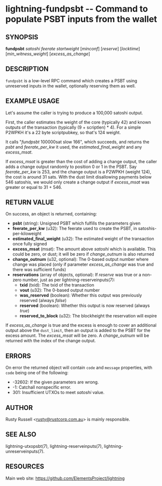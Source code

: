 lightning-fundpsbt -- Command to populate PSBT inputs from the wallet
================================================================

SYNOPSIS
--------

**fundpsbt** *satoshi* *feerate* *startweight* [*minconf*] [*reserve*] [*locktime*] [*min\_witness\_weight*] [*excess\_as\_change*]

DESCRIPTION
-----------

`fundpsbt` is a low-level RPC command which creates a PSBT using unreserved
inputs in the wallet, optionally reserving them as well.

EXAMPLE USAGE
-------------

Let's assume the caller is trying to produce a 100,000 satoshi output.

First, the caller estimates the weight of the core (typically 42) and
known outputs of the transaction (typically (9 + scriptlen) * 4).  For
a simple P2WPKH it's a 22 byte scriptpubkey, so that's 124 weight.

It calls "*fundpsbt* 100000sat slow 166", which succeeds, and returns
the *psbt* and *feerate\_per\_kw* it used, the *estimated\_final\_weight*
and any *excess\_msat*.

If *excess\_msat* is greater than the cost of adding a change output,
the caller adds a change output randomly to position 0 or 1 in the
PSBT.  Say *feerate\_per\_kw* is 253, and the change output is a P2WPKH
(weight 124), the cost is around 31 sats.  With the dust limit disallowing
payments below 546 satoshis, we would only create a change output
if *excess\_msat* was greater or equal to 31 + 546.

RETURN VALUE
------------

[comment]: # (GENERATE-FROM-SCHEMA-START)
On success, an object is returned, containing:

- **psbt** (string): Unsigned PSBT which fulfills the parameters given
- **feerate\_per\_kw** (u32): The feerate used to create the PSBT, in satoshis-per-kiloweight
- **estimated\_final\_weight** (u32): The estimated weight of the transaction once fully signed
- **excess\_msat** (msat): The amount above *satoshi* which is available.  This could be zero, or dust; it will be zero if *change\_outnum* is also returned
- **change\_outnum** (u32, optional): The 0-based output number where change was placed (only if parameter *excess\_as\_change* was true and there was sufficient funds)
- **reservations** (array of objects, optional): If *reserve* was true or a non-zero number, just as per lightning-reserveinputs(7):
  - **txid** (txid): The txid of the transaction
  - **vout** (u32): The 0-based output number
  - **was\_reserved** (boolean): Whether this output was previously reserved (always *false*)
  - **reserved** (boolean): Whether this output is now reserved (always *true*)
  - **reserved\_to\_block** (u32): The blockheight the reservation will expire

[comment]: # (GENERATE-FROM-SCHEMA-END)

If *excess\_as\_change* is true and the excess is enough to cover
an additional output above the `dust_limit`, then an output is
added to the PSBT for the excess amount. The *excess\_msat* will
be zero. A *change\_outnum* will be returned with the index of
the change output.

ERRORS
------

On error the returned object will contain `code` and `message` properties,
with `code` being one of the following:

- -32602: If the given parameters are wrong.
- -1: Catchall nonspecific error.
- 301: Insufficient UTXOs to meet *satoshi* value.

AUTHOR
------

Rusty Russell <<rusty@rustcorp.com.au>> is mainly responsible.

SEE ALSO
--------

lightning-utxopsbt(7), lightning-reserveinputs(7), lightning-unreserveinputs(7).

RESOURCES
---------

Main web site: <https://github.com/ElementsProject/lightning>

[comment]: # ( SHA256STAMP:b54a80322773ed94fdf3337d709fcdeb71eb1dd91509407aaa65d2d14060da05)
